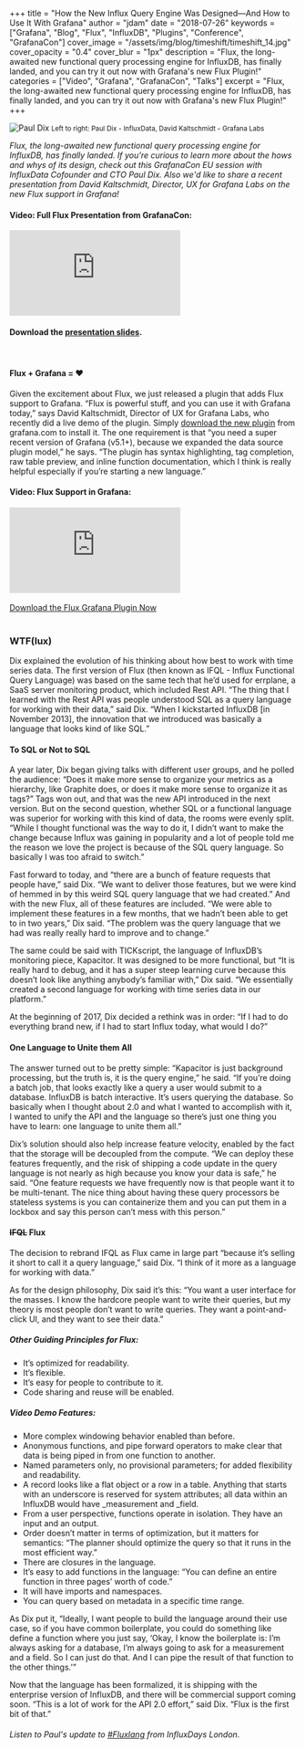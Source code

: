 +++
title = "How the New Influx Query Engine Was Designed—And How to Use It With Grafana"
author = "jdam"
date = "2018-07-26"
keywords = ["Grafana", "Blog", "Flux", "InfluxDB", "Plugins", "Conference", "GrafanaCon"]
cover_image = "/assets/img/blog/timeshift/timeshift_14.jpg"
cover_opacity = "0.4"
cover_blur = "1px"
description = "Flux, the long-awaited new functional query processing engine for InfluxDB, has finally landed, and you can try it out now with Grafana's new Flux Plugin!"
categories = ["Video", "Grafana", "GrafanaCon", "Talks"]
excerpt = "Flux, the long-awaited new functional query processing engine for InfluxDB, has finally landed, and you can try it out now with Grafana's new Flux Plugin!"
+++

![Paul Dix](/assets/img/blog/paul_david.jpg)
<small>Left to right: Paul Dix - InfluxData, David Kaltschmidt - Grafana Labs</small>

*Flux, the long-awaited new functional query processing engine for InfluxDB, has finally landed. If you’re curious to learn more about the hows and whys of its design, check out this GrafanaCon EU session with InfluxData Cofounder and CTO Paul Dix. Also we'd like to share a recent presentation from David Kaltschmidt, Director, UX for Grafana Labs on the new Flux support in Grafana!*

#### Video: Full Flux Presentation from GrafanaCon:
<div class="video-wrapper">
	<iframe src="https://www.youtube.com/embed/asHISf26zTg" frameborder="0" allow="autoplay; encrypted-media" allowfullscreen></iframe>
</div>

#### Download the [presentation slides](https://grafana.com/files/grafanacon_eu_2018/Paul_Dix_GrafanaCon_EU_2018.pdf).

<br />

#### Flux + Grafana = ❤

Given the excitement about Flux, we just released a plugin that adds Flux support to Grafana. “Flux is powerful stuff, and you can use it with Grafana today,” says David Kaltschmidt, Director of UX for Grafana Labs, who recently did a live demo of the plugin. Simply [download the new plugin](https://grafana.com/plugins/grafana-influxdb-flux-datasource?utm_source=blog&utm_campaign=miniblog) from grafana.com to install it. The one requirement is that “you need a super recent version of Grafana (v5.1+), because we expanded the data source plugin model,” he says. “The plugin has syntax highlighting, tag completion, raw table preview, and inline function documentation, which I think is really helpful especially if you’re starting a new language.”

#### Video: Flux Support in Grafana:
<div class="video-wrapper">
	<iframe src="https://www.youtube.com/embed/oZYXQPNR8Bc" frameborder="0" allow="autoplay; encrypted-media" allowfullscreen></iframe>
</div>
<br />
<a href="https://grafana.com/plugins/grafana-influxdb-flux-datasource?utm_source=blog&utm_campaign=miniblog" target="_blank" class="btn btn--large btn--primary">Download the Flux Grafana Plugin Now</a>
<Br />
<br />

### WTF(lux)

Dix explained the evolution of his thinking about how best to work with time series data. The first version of Flux (then known as IFQL - Influx Functional Query Language) was based on the same tech that he’d used for errplane, a SaaS server monitoring product, which included Rest API. “The thing that I learned with the Rest API was people understood SQL as a query language for working with their data,” said Dix. “When I kickstarted InfluxDB [in November 2013], the innovation that we introduced was basically a language that looks kind of like SQL.”

#### To SQL or Not to SQL

A year later, Dix began giving talks with different user groups, and he polled the audience: “Does it make more sense to organize your metrics as a hierarchy, like Graphite does, or does it make more sense to organize it as tags?” Tags won out, and that was the new API introduced in the next version. But on the second question, whether SQL or a functional language was superior for working with this kind of data, the rooms were evenly split. “While I thought functional was the way to do it, I didn’t want to make the change because Influx was gaining in popularity and a lot of people told me the reason we love the project is because of the SQL query language. So basically I was too afraid to switch.”

Fast forward to today, and “there are a bunch of feature requests that people have,” said Dix. “We want to deliver those features, but we were kind of hemmed in by this weird SQL query language that we had created.” And with the new Flux, all of these features are included. “We were able to implement these features in a few months, that we hadn’t been able to get to in two years,” Dix said. “The problem was the query language that we had was really really hard to improve and to change.”

The same could be said with TICKscript, the language of InfluxDB’s monitoring piece, Kapacitor. It was designed to be more functional, but “It is really hard to debug, and it has a super steep learning curve because this doesn’t look like anything anybody’s familiar with,” Dix said. “We essentially created a second language for working with time series data in our platform.”

At the beginning of 2017, Dix decided a rethink was in order: “If I had to do everything brand new, if I had to start Influx today, what would I do?”

#### One Language to Unite them All

The answer turned out to be pretty simple: “Kapacitor is just background processing, but the truth is, it is the query engine,” he said. “If you’re doing a batch job, that looks exactly like a query a user would submit to a database. InfluxDB is batch interactive. It’s users querying the database. So basically when I thought about 2.0 and what I wanted to accomplish with it, I wanted to unify the API and the language so there’s just one thing you have to learn: one language to unite them all.”

Dix’s solution should also help increase feature velocity, enabled by the fact that the storage will be decoupled from the compute. “We can deploy these features frequently, and the risk of shipping a code update in the query language is not nearly as high because you know your data is safe,” he said. “One feature requests we have frequently now is that people want it to be multi-tenant. The nice thing about having these query processors be stateless systems is you can containerize them and you can put them in a lockbox and say this person can’t mess with this person.”

#### ~~IFQL~~ Flux

The decision to rebrand IFQL as Flux came in large part “because it’s selling it short to call it a query language,” said Dix. “I think of it more as a language for working with data.”

As for the design philosophy, Dix said it’s this: “You want a user interface for the masses. I know the hardcore people want to write their queries, but my theory is most people don’t want to write queries. They want a point-and-click UI, and they want to see their data.”

##### Other Guiding Principles for Flux:

* It’s optimized for readability.
* It’s flexible.
* It’s easy for people to contribute to it.
* Code sharing and reuse will be enabled.

##### Video Demo Features:

* More complex windowing behavior enabled than before.
* Anonymous functions, and pipe forward operators to make clear that data is being piped in from one function to another.
* Named parameters only, no provisional parameters; for added flexibility and readability.
* A record looks like a flat object or a row in a table. Anything that starts with an underscore is reserved for system attributes; all data within an InfluxDB would have _measurement and _field.
* From a user perspective, functions operate in isolation. They have an input and an output. 
* Order doesn’t matter in terms of optimization, but it matters for semantics: “The planner should optimize the query so that it runs in the most efficient way.”
* There are closures in the language. 
* It’s easy to add functions in the language: “You can define an entire function in three pages’ worth of code.”
* It will have imports and namespaces.
* You can query based on metadata in a specific time range.

As Dix put it, “Ideally, I want people to build the language around their use case, so if you have common boilerplate, you could do something like define a function where you just say, ‘Okay, I know the boilerplate is: I’m always asking for a database, I’m always going to ask for a measurement and a field. So I can just do that.  And I can pipe the result of that function to the other things.’”

Now that the language has been formalized, it is shipping with the enterprise version of InfluxDB, and there will be commercial support  coming soon. “This is a lot of work for the API 2.0 effort,” said Dix. “Flux is the first bit of that.”

###### Listen to Paul's update to [#Fluxlang](https://www.youtube.com/watch?v=f5gVpHHKfUM) from InfluxDays London.
